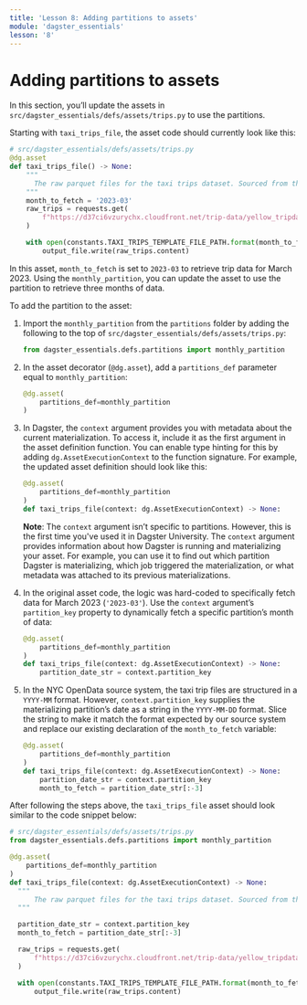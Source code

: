 ```yaml
---
title: 'Lesson 8: Adding partitions to assets'
module: 'dagster_essentials'
lesson: '8'
---
```


# Adding partitions to assets

In this section, you’ll update the assets in `src/dagster_essentials/defs/assets/trips.py` to use the partitions.

Starting with `taxi_trips_file`, the asset code should currently look like this:

```python
# src/dagster_essentials/defs/assets/trips.py
@dg.asset
def taxi_trips_file() -> None:
    """
      The raw parquet files for the taxi trips dataset. Sourced from the NYC Open Data portal.
    """
    month_to_fetch = '2023-03'
    raw_trips = requests.get(
        f"https://d37ci6vzurychx.cloudfront.net/trip-data/yellow_tripdata_{month_to_fetch}.parquet"
    )

    with open(constants.TAXI_TRIPS_TEMPLATE_FILE_PATH.format(month_to_fetch), "wb") as output_file:
        output_file.write(raw_trips.content)
```

In this asset, `month_to_fetch` is set to `2023-03` to retrieve trip data for March 2023. Using the `monthly_partition`, you can update the asset to use the partition to retrieve three months of data.

To add the partition to the asset:

1. Import the `monthly_partition` from the `partitions` folder by adding the following to the top of `src/dagster_essentials/defs/assets/trips.py`:

   ```python
   from dagster_essentials.defs.partitions import monthly_partition
   ```

2. In the asset decorator (`@dg.asset`), add a `partitions_def` parameter equal to `monthly_partition`:

   ```python
   @dg.asset(
       partitions_def=monthly_partition
   )
   ```

3. In Dagster, the `context` argument provides you with metadata about the current materialization. To access it, include it as the first argument in the asset definition function. You can enable type hinting for this by adding `dg.AssetExecutionContext` to the function signature. For example, the updated asset definition should look like this:

   ```python
   @dg.asset(
       partitions_def=monthly_partition
   )
   def taxi_trips_file(context: dg.AssetExecutionContext) -> None:
   ```

   **Note**: The `context` argument isn’t specific to partitions. However, this is the first time you've used it in Dagster University. The `context` argument provides information about how Dagster is running and materializing your asset. For example, you can use it to find out which partition Dagster is materializing, which job triggered the materialization, or what metadata was attached to its previous materializations.

4. In the original asset code, the logic was hard-coded to specifically fetch data for March 2023 (`'2023-03'`). Use the `context` argument’s `partition_key` property to dynamically fetch a specific partition’s month of data:

   ```python
   @dg.asset(
       partitions_def=monthly_partition
   )
   def taxi_trips_file(context: dg.AssetExecutionContext) -> None:
       partition_date_str = context.partition_key
   ```

5. In the NYC OpenData source system, the taxi trip files are structured in a `YYYY-MM` format. However, `context.partition_key` supplies the materializing partition’s date as a string in the `YYYY-MM-DD` format. Slice the string to make it match the format expected by our source system and replace our existing declaration of the `month_to_fetch` variable:

   ```python
   @dg.asset(
       partitions_def=monthly_partition
   )
   def taxi_trips_file(context: dg.AssetExecutionContext) -> None:
       partition_date_str = context.partition_key
       month_to_fetch = partition_date_str[:-3]
   ```

After following the steps above, the `taxi_trips_file` asset should look similar to the code snippet below:

```python
# src/dagster_essentials/defs/assets/trips.py
from dagster_essentials.defs.partitions import monthly_partition

@dg.asset(
    partitions_def=monthly_partition
)
def taxi_trips_file(context: dg.AssetExecutionContext) -> None:
  """
      The raw parquet files for the taxi trips dataset. Sourced from the NYC Open Data portal.
  """

  partition_date_str = context.partition_key
  month_to_fetch = partition_date_str[:-3]

  raw_trips = requests.get(
      f"https://d37ci6vzurychx.cloudfront.net/trip-data/yellow_tripdata_{month_to_fetch}.parquet"
  )

  with open(constants.TAXI_TRIPS_TEMPLATE_FILE_PATH.format(month_to_fetch), "wb") as output_file:
      output_file.write(raw_trips.content)
```
